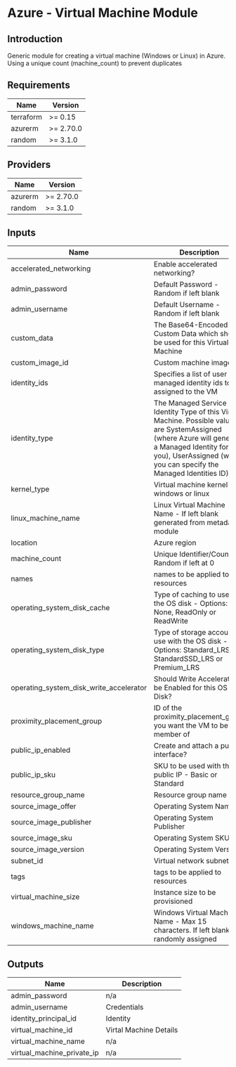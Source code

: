 # Azure - Virtual Machine Module

## Introduction
Generic module for creating a virtual machine (Windows or Linux) in Azure. 
Using a unique count (machine_count) to prevent duplicates
<br />

<!--- BEGIN_TF_DOCS --->
## Requirements

| Name | Version |
|------|---------|
| terraform | >= 0.15 |
| azurerm | >= 2.70.0 |
| random | >= 3.1.0 |

## Providers

| Name | Version |
|------|---------|
| azurerm | >= 2.70.0 |
| random | >= 3.1.0 |

## Inputs

| Name | Description | Type | Default | Required |
|------|-------------|------|---------|:--------:|
| accelerated\_networking | Enable accelerated networking? | `bool` | `false` | no |
| admin\_password | Default Password - Random if left blank | `string` | `""` | no |
| admin\_username | Default Username - Random if left blank | `string` | `""` | no |
| custom\_data | The Base64-Encoded Custom Data which should be used for this Virtual Machine | `string` | `null` | no |
| custom\_image\_id | Custom machine image ID | `string` | `null` | no |
| identity\_ids | Specifies a list of user managed identity ids to be assigned to the VM | `list(string)` | `[]` | no |
| identity\_type | The Managed Service Identity Type of this Virtual Machine. Possible values are SystemAssigned (where Azure will generate a Managed Identity for you), UserAssigned (where you can specify the Managed Identities ID). | `string` | `"SystemAssigned"` | no |
| kernel\_type | Virtual machine kernel - windows or linux | `string` | `"linux"` | no |
| linux\_machine\_name | Linux Virtual Machine Name - If left blank generated from metadata module | `string` | `""` | no |
| location | Azure region | `string` | n/a | yes |
| machine\_count | Unique Identifier/Count - Random if left at 0 | `number` | `0` | no |
| names | names to be applied to resources | `map(string)` | n/a | yes |
| operating\_system\_disk\_cache | Type of caching to use on the OS disk - Options: None, ReadOnly or ReadWrite | `string` | `"ReadWrite"` | no |
| operating\_system\_disk\_type | Type of storage account to use with the OS disk - Options: Standard\_LRS, StandardSSD\_LRS or Premium\_LRS | `string` | `"StandardSSD_LRS"` | no |
| operating\_system\_disk\_write\_accelerator | Should Write Accelerator be Enabled for this OS Disk? | `bool` | `false` | no |
| proximity\_placement\_group | ID of the proximity\_placement\_group you want the VM to be a member of | `string` | `null` | no |
| public\_ip\_enabled | Create and attach a public interface? | `bool` | `false` | no |
| public\_ip\_sku | SKU to be used with this public IP - Basic or Standard | `string` | `"Standard"` | no |
| resource\_group\_name | Resource group name | `string` | n/a | yes |
| source\_image\_offer | Operating System Name | `string` | `null` | no |
| source\_image\_publisher | Operating System Publisher | `string` | `null` | no |
| source\_image\_sku | Operating System SKU | `string` | `null` | no |
| source\_image\_version | Operating System Version | `string` | `"latest"` | no |
| subnet\_id | Virtual network subnet ID | `string` | n/a | yes |
| tags | tags to be applied to resources | `map(string)` | n/a | yes |
| virtual\_machine\_size | Instance size to be provisioned | `string` | n/a | yes |
| windows\_machine\_name | Windows Virtual Machine Name - Max 15 characters. If left blank randomly assigned | `string` | `""` | no |

## Outputs

| Name | Description |
|------|-------------|
| admin\_password | n/a |
| admin\_username | Credentials |
| identity\_principal\_id | Identity |
| virtual\_machine\_id | Virtal Machine Details |
| virtual\_machine\_name | n/a |
| virtual\_machine\_private\_ip | n/a |

<!--- END_TF_DOCS --->
